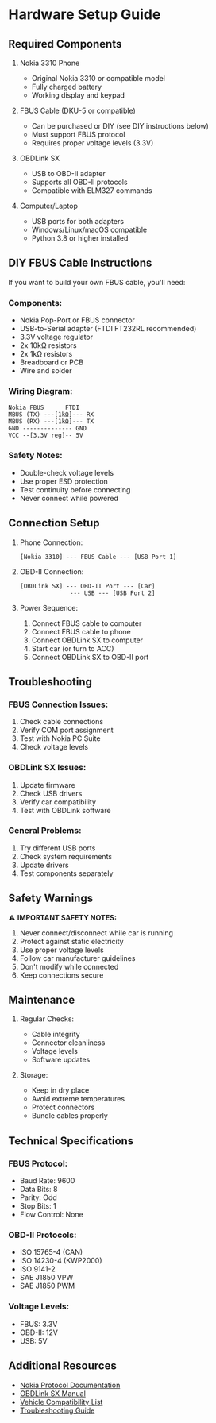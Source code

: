 # Hardware Setup Guide

## Required Components

1. Nokia 3310 Phone
   - Original Nokia 3310 or compatible model
   - Fully charged battery
   - Working display and keypad

2. FBUS Cable (DKU-5 or compatible)
   - Can be purchased or DIY (see DIY instructions below)
   - Must support FBUS protocol
   - Requires proper voltage levels (3.3V)

3. OBDLink SX
   - USB to OBD-II adapter
   - Supports all OBD-II protocols
   - Compatible with ELM327 commands

4. Computer/Laptop
   - USB ports for both adapters
   - Windows/Linux/macOS compatible
   - Python 3.8 or higher installed

## DIY FBUS Cable Instructions

If you want to build your own FBUS cable, you'll need:

### Components:
- Nokia Pop-Port or FBUS connector
- USB-to-Serial adapter (FTDI FT232RL recommended)
- 3.3V voltage regulator
- 2x 10kΩ resistors
- 2x 1kΩ resistors
- Breadboard or PCB
- Wire and solder

### Wiring Diagram:
```
Nokia FBUS      FTDI
MBUS (TX) ---[1kΩ]--- RX
MBUS (RX) ---[1kΩ]--- TX
GND -------------- GND
VCC --[3.3V reg]-- 5V
```

### Safety Notes:
- Double-check voltage levels
- Use proper ESD protection
- Test continuity before connecting
- Never connect while powered

## Connection Setup

1. Phone Connection:
   ```
   [Nokia 3310] --- FBUS Cable --- [USB Port 1]
   ```

2. OBD-II Connection:
   ```
   [OBDLink SX] --- OBD-II Port --- [Car]
                 --- USB --- [USB Port 2]
   ```

3. Power Sequence:
   1. Connect FBUS cable to computer
   2. Connect FBUS cable to phone
   3. Connect OBDLink SX to computer
   4. Start car (or turn to ACC)
   5. Connect OBDLink SX to OBD-II port

## Troubleshooting

### FBUS Connection Issues:
1. Check cable connections
2. Verify COM port assignment
3. Test with Nokia PC Suite
4. Check voltage levels

### OBDLink SX Issues:
1. Update firmware
2. Check USB drivers
3. Verify car compatibility
4. Test with OBDLink software

### General Problems:
1. Try different USB ports
2. Check system requirements
3. Update drivers
4. Test components separately

## Safety Warnings

⚠️ **IMPORTANT SAFETY NOTES:**

1. Never connect/disconnect while car is running
2. Protect against static electricity
3. Use proper voltage levels
4. Follow car manufacturer guidelines
5. Don't modify while connected
6. Keep connections secure

## Maintenance

1. Regular Checks:
   - Cable integrity
   - Connector cleanliness
   - Voltage levels
   - Software updates

2. Storage:
   - Keep in dry place
   - Avoid extreme temperatures
   - Protect connectors
   - Bundle cables properly

## Technical Specifications

### FBUS Protocol:
- Baud Rate: 9600
- Data Bits: 8
- Parity: Odd
- Stop Bits: 1
- Flow Control: None

### OBD-II Protocols:
- ISO 15765-4 (CAN)
- ISO 14230-4 (KWP2000)
- ISO 9141-2
- SAE J1850 VPW
- SAE J1850 PWM

### Voltage Levels:
- FBUS: 3.3V
- OBD-II: 12V
- USB: 5V

## Additional Resources

- [Nokia Protocol Documentation](docs/NOKIA_PROTOCOL.md)
- [OBDLink SX Manual](https://www.obdlink.com/support)
- [Vehicle Compatibility List](docs/COMPATIBILITY.md)
- [Troubleshooting Guide](docs/TROUBLESHOOTING.md)
